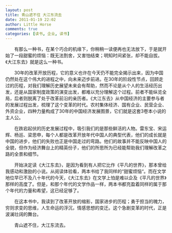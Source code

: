```yaml
---
layout: post
title: 青山遮不住 大江东流去
date: 2011-01-19 22:02
author: Little Horse
comments: true
categories: [读书, 企业, 读书]
---
```

　　有那么一种书，在某个巧合的机缘下，你稍稍一读便再也无法放下，于是就开始了一段甜蜜的烦恼：既无法割舍，又害怕结束；明知时间紧张，却不能自拔。《大江东去》就是这么一种书。

　　30年的改革开放历程，它的意义也许在今天仍不能完全揭示出来，因为中国仍然处在这个伟大的进程之中，向未来迈步前进。在30年的阶段性节点，回顾走过的历程，对我们理解历史展望未来会有帮助，然而不论是从个人的生活经历出发，还是从国家制度政策的演变出发，都难以充分理解这个过程。前者不能纵览全局，后者则脱离了处于改革前沿的亲历者。《大江东去》从中国经济的主要参与者的发展过程出发，梳理了这个变革的时代。农村集体经济、国有企业、民营企业、外资企业，四种力量构成了30年的中国经济发展图景，它们就是这套3卷本小说的主人公。

　　在跌宕起伏的历史发展过程中，吸引我们的是那些鲜活的人物。雷东宝、宋运辉、杨巡、梁思申，每个人都是改革开放年代中国人的典型代表，他们的成长就是中国的进步，他们的失败也正是中国走过的弯路。他们的故事并不能反映中国人的全貌，但作为经济舞台上的精英份子，他们的所思所为已经能帮助我们理解改革之路的全景和细节。

　　开始决定读《大江东去》，是因为看到有人把它比作《平凡的世界》，那本曾给我感动和激励的小说。从阅读体验看，两本书给了我同样的“甜蜜烦恼“。而在文学地位早已不及八十年代的今天，《大江东去》在文学上怕是难以企及《平凡的世界》那样的高度了。但是，和那个年代的文学作品一样，两本书都充盈着同样的属于那个年代的力量和希望，这已经足够了。

　　在这本书中，我读到了改革开放的缩影，国家进步的历程；勇于担当的魄力，穷则求变的思维，人生命运的浮沉，情感思想的变迁。这个急剧变革的时代，正是波澜壮阔的舞台。

　　青山遮不住，大江东流去。
